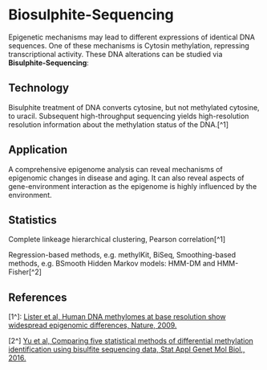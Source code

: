 
# Biosulphite-Sequencing

Epigenetic mechanisms may lead to different expressions of identical DNA sequences. One of these mechanisms is Cytosin methylation, repressing transcriptional activity.
These DNA alterations can be studied via **Bisulphite-Sequencing**: 

## Technology

Bisulphite treatment of DNA converts cytosine, but not methylated cytosine, to uracil. Subsequent high-throughput sequencing yields high-resolution resolution information about the methylation status of the DNA.[^1]

## Application

A comprehensive epigenome analysis can reveal mechanisms of epigenomic changes in disease and aging. It can also reveal aspects of gene-environment interaction as the epigenome is highly influenced by the environment.

## Statistics

Complete linkeage hierarchical clustering, Pearson correlation[^1]

Regression-based methods, e.g. methylKit, BiSeq, 
Smoothing-based methods, e.g. BSmooth 
Hidden Markov models: HMM-DM and HMM-Fisher[^2]

## References

[1^]: [Lister et al, Human DNA methylomes at base resolution show widespread epigenomic differences, Nature, 2009.](https://www.nature.com/articles/nature08514)

[2^] [Yu et al, Comparing five statistical methods of differential methylation identification using bisulfite sequencing data, Stat Appl Genet Mol Biol., 2016.](https://www.ncbi.nlm.nih.gov/pubmed/26910753)
